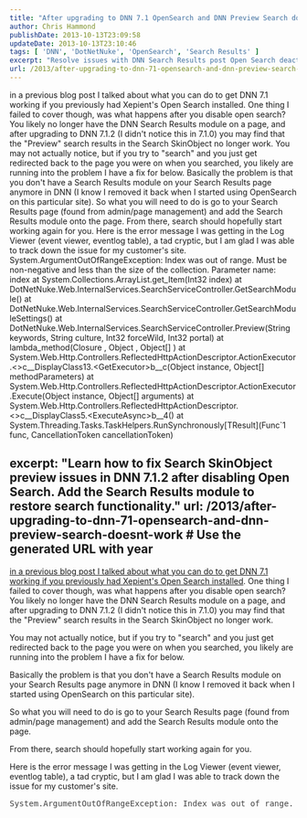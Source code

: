```yaml
---
title: "After upgrading to DNN 7.1 OpenSearch and DNN Preview Search doesn't work"
author: Chris Hammond
publishDate: 2013-10-13T23:09:58
updateDate: 2013-10-13T23:10:46
tags: [ 'DNN', 'DotNetNuke', 'OpenSearch', 'Search Results' ]
excerpt: "Resolve issues with DNN Search Results post Open Search deactivation. Get your DNN 7.1.2 search functionality working smoothly again with our easy fix."
url: /2013/after-upgrading-to-dnn-71-opensearch-and-dnn-preview-search-doesnt-work  # Use the generated URL with year
---
```

in a previous blog post I talked about what you can do to get DNN 7.1 working if you previously had Xepient's Open Search installed. One thing I failed to cover though, was what happens after you disable open search? You likely no longer have the DNN Search Results module on a page, and after upgrading to DNN 7.1.2 (I didn't notice this in 7.1.0) you may find that the "Preview" search results in the Search SkinObject no longer work. You may not actually notice, but if you try to "search" and you just get redirected back to the page you were on when you searched, you likely are running into the problem I have a fix for below. Basically the problem is that you don't have a Search Results module on your Search Results page anymore in DNN (I know I removed it back when I started using OpenSearch on this particular site). So what you will need to do is go to your Search Results page (found from admin/page management) and add the Search Results module onto the page. From there, search should hopefully start working again for you. Here is the error message I was getting in the Log Viewer (event viewer, eventlog table), a tad cryptic, but I am glad I was able to track down the issue for my customer's site.   System.ArgumentOutOfRangeException: Index was out of range. Must be non-negative and less than the size of the collection. Parameter name: index at System.Collections.ArrayList.get_Item(Int32 index) at DotNetNuke.Web.InternalServices.SearchServiceController.GetSearchModule() at DotNetNuke.Web.InternalServices.SearchServiceController.GetSearchModuleSettings() at DotNetNuke.Web.InternalServices.SearchServiceController.Preview(String keywords, String culture, Int32 forceWild, Int32 portal) at lambda_method(Closure , Object , Object[] ) at System.Web.Http.Controllers.ReflectedHttpActionDescriptor.ActionExecutor.&lt;&gt;c__DisplayClass13.&lt;GetExecutor&gt;b__c(Object instance, Object[] methodParameters) at System.Web.Http.Controllers.ReflectedHttpActionDescriptor.ActionExecutor.Execute(Object instance, Object[] arguments) at System.Web.Http.Controllers.ReflectedHttpActionDescriptor.&lt;&gt;c__DisplayClass5.&lt;ExecuteAsync&gt;b__4() at System.Threading.Tasks.TaskHelpers.RunSynchronously[TResult](Func`1 func, CancellationToken cancellationToken) &nbsp; &nbsp;




excerpt: "Learn how to fix Search SkinObject preview issues in DNN 7.1.2 after disabling Open Search. Add the Search Results module to restore search functionality."
url: /2013/after-upgrading-to-dnn-71-opensearch-and-dnn-preview-search-doesnt-work  # Use the generated URL with year
---
<p><a href="https://www.chrishammond.com/blog/itemid/2633/dnn-71-fails-to-load-with-opensearch-from-xepient">in a previous blog post I talked about what you can do to get DNN 7.1 working if you previously had Xepient's Open Search installed</a>. One thing I failed to cover though, was what happens after you disable open search? You likely no longer have the DNN Search Results module on a page, and after upgrading to DNN 7.1.2 (I didn't notice this in 7.1.0) you may find that the "Preview" search results in the Search SkinObject no longer work.</p> <p>You may not actually notice, but if you try to "search" and you just get redirected back to the page you were on when you searched, you likely are running into the problem I have a fix for below.</p> <p>Basically the problem is that you don't have a Search Results module on your Search Results page anymore in DNN (I know I removed it back when I started using OpenSearch on this particular site).</p> <p>So what you will need to do is go to your Search Results page (found from admin/page management) and add the Search Results module onto the page.</p> <p>From there, search should hopefully start working again for you.</p> <p>Here is the error message I was getting in the Log Viewer (event viewer, eventlog table), a tad cryptic, but I am glad I was able to track down the issue for my customer's site.</p> <p style="margin-left: 40px;"> </p> <pre style="color: #444444; margin-bottom: 0px;">System.ArgumentOutOfRangeException: Index was out of range. Must be non-negative and less than the size of the collection. Parameter name: index at System.Collections.ArrayList.get_Item(Int32 index) at DotNetNuke.Web.InternalServices.SearchServiceController.GetSearchModule() at DotNetNuke.Web.InternalServices.SearchServiceController.GetSearchModuleSettings() at DotNetNuke.Web.InternalServices.SearchServiceController.Preview(String keywords, String culture, Int32 forceWild, Int32 portal) at lambda_method(Closure , Object , Object[] ) at System.Web.Http.Controllers.ReflectedHttpActionDescriptor.ActionExecutor.&lt;&gt;c__DisplayClass13.&lt;GetExecutor&gt;b__c(Object instance, Object[] methodParameters) at System.Web.Http.Controllers.ReflectedHttpActionDescriptor.ActionExecutor.Execute(Object instance, Object[] arguments) at System.Web.Http.Controllers.ReflectedHttpActionDescriptor.&lt;&gt;c__DisplayClass5.&lt;ExecuteAsync&gt;b__4() at System.Threading.Tasks.TaskHelpers.RunSynchronously[TResult](Func`1 func, CancellationToken cancellationToken)</pre> <p>&nbsp;</p> <p>&nbsp;</p>


